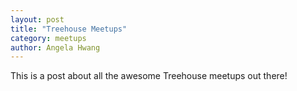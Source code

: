 ```yaml
---
layout: post
title: "Treehouse Meetups"
category: meetups
author: Angela Hwang
---
```


This is a post about all the awesome Treehouse meetups out there!